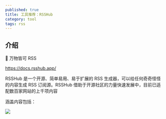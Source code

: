 ```yaml
---
published: true
title: 工具推荐：RSSHub
category: tool
tags: rss
---
```

## 介绍

🍰 万物皆可 RSS

https://docs.rsshub.app/

RSSHub 是一个开源、简单易用、易于扩展的 RSS 生成器，可以给任何奇奇怪怪的内容生成 RSS 订阅源。RSSHub 借助于开源社区的力量快速发展中，目前已适配数百家网站的上千项内容

涵盖内容包括：

![](https://i.imgur.com/cCVdt8F.png)
